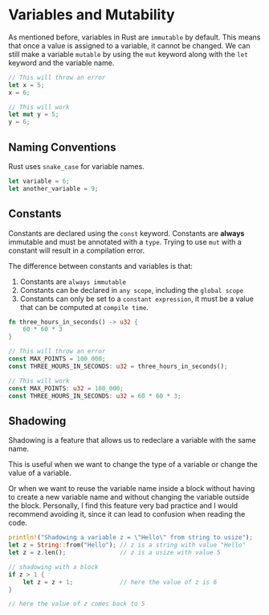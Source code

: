 # Variables and Mutability

As mentioned before, variables in Rust are `immutable` by default. This means that once a value is assigned to a variable, it cannot be changed. We can still make a variable `mutable` by using the `mut` keyword along with the `let` keyword and the variable name.

```rust
// This will throw an error
let x = 5;
x = 6;

// This will work
let mut y = 5;
y = 6;
```

## Naming Conventions

Rust uses `snake_case` for variable names.

```rust
let variable = 6;
let another_variable = 9;
```

## Constants

Constants are declared using the `const` keyword. Constants are **always** immutable and must be annotated with a `type`. Trying to use `mut` with a constant will result in a compilation error.

The difference between constants and variables is that:

1. Constants are `always immutable`
2. Constants can be declared in `any scope`, including the `global scope`
3. Constants can only be set to a `constant expression`, it must be a value that can be computed at `compile time`.

```rust
fn three_hours_in_seconds() -> u32 {
    60 * 60 * 3
}

// This will throw an error
const MAX_POINTS = 100_000;
const THREE_HOURS_IN_SECONDS: u32 = three_hours_in_seconds();

// This will work
const MAX_POINTS: u32 = 100_000;
const THREE_HOURS_IN_SECONDS: u32 = 60 * 60 * 3;
```

## Shadowing

Shadowing is a feature that allows us to redeclare a variable with the same name.

This is useful when we want to change the type of a variable or change the value of a variable.

Or when we want to reuse the variable name inside a block without having to create a new variable name and without changing the variable outside the block. Personally, I find this feature very bad practice and I would recommend avoiding it, since it can lead to confusion when reading the code.

```rust
println!("Shadowing a variable z = \"Hello\" from string to usize");
let z = String::from("Hello"); // z is a string with value "Hello"
let z = z.len();               // z is a usize with value 5

// shadowing with a block
if z > 1 {
    let z = z + 1;             // here the value of z is 6
}

// here the value of z comes back to 5
```
